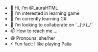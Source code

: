 - 👋 Hi, I’m @LauraHTML
- 👀 I’m interested in learning game
- 🌱 I’m currently learning C#
- 💞️ I’m looking to collaborate on ¯\_(ツ)_/¯
- 📫 How to reach me ...
- 😄 Pronouns: she/her
- ⚡ Fun fact: I like playing Palia

<!---
LauraHTML/LauraHTML is a ✨ special ✨ repository because its `README.md` (this file) appears on your GitHub profile.
You can click the Preview link to take a look at your changes.
--->
